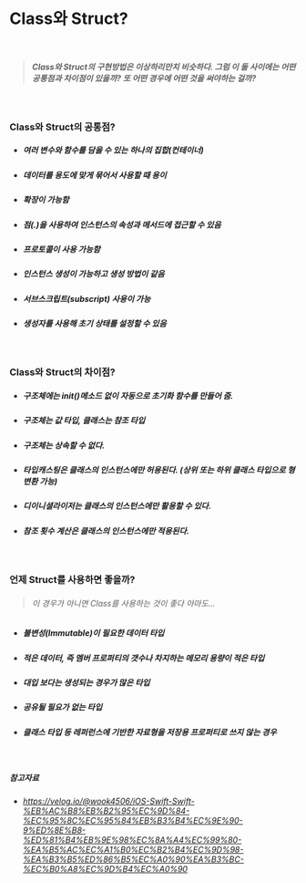# Class와 Struct?

<br>

> ##### Class와 Struct의 구현방법은 이상하리만치 비슷하다. 그럼 이 둘 사이에는 어떤 공통점과 차이점이 있을까? 또 어떤 경우에 어떤 것을 써야하는 걸까?

<br>

### Class와 Struct의 공통점?
- ##### 여러 변수와 함수를 담을 수 있는 하나의 집합(컨테이너)
- ##### 데이터를 용도에 맞게 묶어서 사용할 때 용이
- ##### 확장이 가능함
- ##### 점(.)을 사용하여 인스턴스의 속성과 메서드에 접근할 수 있음
- ##### 프로토콜이 사용 가능함
- ##### 인스턴스 생성이 가능하고 생성 방법이 같음
- ##### 서브스크립트(subscript) 사용이 가능
- ##### 생성자를 사용해 초기 상태를 설정할 수 있음

<br>

### Class와 Struct의 차이점?
- ##### 구조체에는 init()메소드 없이 자동으로 초기화 함수를 만들어 줌.
- ##### 구조체는 값 타입, 클래스는 참조 타입
- ##### 구조체는 상속할 수 없다.
- ##### 타입캐스팅은 클래스의 인스턴스에만 허용된다. (상위 또는 하위 클래스 타입으로 형변환 가능)
- ##### 디이니셜라이저는 클래스의 인스턴스에만 활용할 수 있다.
- ##### 참조 횟수 계산은 클래스의 인스턴스에만 적용된다.


<br>

### 언제 Struct를 사용하면 좋을까?
> ###### 이 경우가 아니면 Class를 사용하는 것이 좋다 아마도...

- ##### 불변성(Immutable)이 필요한 데이터 타입
- ##### 적은 데이터, 즉 멤버 프로퍼티의 갯수나 차지하는 메모리 용량이 적은 타입
- ##### 대입 보다는 생성되는 경우가 많은 타입
- ##### 공유될 필요가 없는 타입
- ##### 클래스 타입 등 레퍼런스에 기반한 자료형을 저장용 프로퍼티로 쓰지 않는 경우

<br>

##### 참고자료
- ###### https://velog.io/@wook4506/iOS-Swift-Swift-%EB%AC%B8%EB%B2%95%EC%9D%84-%EC%95%8C%EC%95%84%EB%B3%B4%EC%9E%90-9%ED%8E%B8-%ED%81%B4%EB%9E%98%EC%8A%A4%EC%99%80-%EA%B5%AC%EC%A1%B0%EC%B2%B4%EC%9D%98-%EA%B3%B5%ED%86%B5%EC%A0%90%EA%B3%BC-%EC%B0%A8%EC%9D%B4%EC%A0%90

